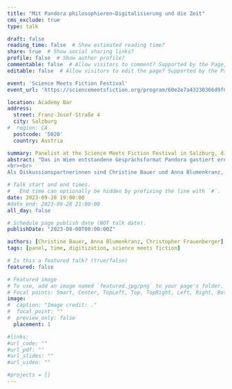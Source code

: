 ```yaml
---
title: "Mit Pandora philosophieren—Digitalisierung und die Zeit"
cms_exclude: true
type: talk

draft: false
reading_time: false  # Show estimated reading time?
share: true  # Show social sharing links?
profile: false  # Show author profile?
commentable: false  # Allow visitors to comment? Supported by the Page, Post, and Docs content types.
editable: false  # Allow visitors to edit the page? Supported by the Page, Post, and Docs content types.

event: 'Science Meets Fiction Festival'
event_url: 'https://sciencemeetsfiction.org/program/60e2e7a43230366d9f00022f'

location: Academy Bar
address:
  street: Franz-Josef-Straße 4
  city: Salzburg
#  region: CA
  postcode: '5020'
  country: Austria

summary: Panelist at the Science Meets Fiction Festival in Salzburg, discussing topics related to digitization and time.
abstract: "Das in Wien entstandene Gesprächsformat Pandora gastiert erneut beim Science meets Fiction-Festival: In Anlehnung an das literarische Quartett werden Bücher vor und mit dem Publikum besprochen, die sich um die Digitalisierung und deren Rolle für Menschen und Gesellschaft drehen. Im Fokus stehen werden diesmal 'Die Zeitmaschine' von H.G. Wells, 'Nichts Tun' von Jenny Odell und „Speculative Everything. Design, Fiction, and Social Dreaming“ von Anthony Dunne und Fiona Raby.
<br><br>
Als Diskussionspartnerinnen sind Christine Bauer und Anna Blumenkranz, beide vom Fachbereich Artificial Intelligence and Human Interfaces der Paris Lodron Universität Salzburg, zu Gast. Es moderiert Christopher Frauenberger, ebenso von der Paris Lodron Universität Salzburg, tätig am Fachbereich Human-Computer Interaction."

# Talk start and end times.
#   End time can optionally be hidden by prefixing the line with `#`.
date: 2023-09-28 19:00:00
#date_end: 2023-09-28 21:00:00
all_day: false

# Schedule page publish date (NOT talk date).
publishDate: "2023-08-08T00:00:00Z"

authors: [Christine Bauer, Anna Blumenkranz, Christopher Frauenberger]
tags: [panel, time, digitization, science meets fiction]

# Is this a featured talk? (true/false)
featured: false

# Featured image
# To use, add an image named `featured.jpg/png` to your page's folder. 
# Focal points: Smart, Center, TopLeft, Top, TopRight, Left, Right, BottomLeft, Bottom, BottomRight.
image:
#  caption: "Image credit: ."
#  focal_point: ""
#  preview_only: false
  placement: 1

#links:
#url_code: ""
#url_pdf: ""
#url_slides: ""
#url_video: ""

#projects = []
---
```


